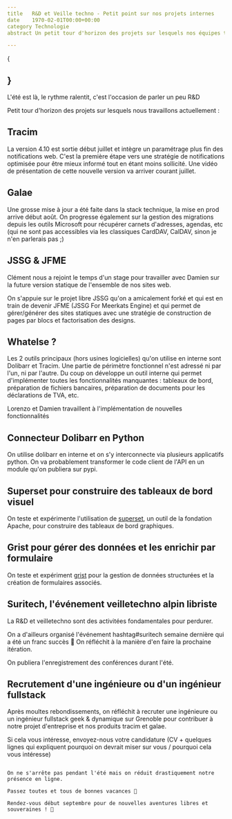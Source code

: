 ```yaml
---
title   R&D et Veille techno - Petit point sur nos projets internes
date    1970-02-01T00:00+00:00
category Technologie
abstract Un petit tour d'horizon des projets sur lesquels nos équipes techniques travaillent actuellement ...

---
```

{
    
}
---
L'été est là, le rythme ralentit, c'est l'occasion de parler un peu R&D

Petit tour d'horizon des projets sur lesquels nous travaillons actuellement :

## Tracim

La version 4.10 est sortie début juillet et intègre un paramétrage plus fin des notifications web. C'est la première étape vers une stratégie de notifications optimisée pour être mieux informé tout en étant moins sollicité. Une vidéo de présentation de cette nouvelle version va arriver courant juillet.

## Galae

Une grosse mise à jour a été faite dans la stack technique, la mise en prod arrive début août. On progresse également sur la gestion des migrations depuis les outils Microsoft pour récupérer carnets d'adresses, agendas, etc (qui ne sont pas accessibles via les classiques CardDAV, CalDAV, sinon je n'en parlerais pas ;)

## JSSG & JFME

Clément nous a rejoint le temps d'un stage pour travailler avec Damien sur la future version statique de l'ensemble de nos sites web.

On s'appuie sur le projet libre JSSG qu'on a amicalement forké et qui est en train de devenir JFME (JSSG For Meerkats Engine) et qui permet de gérer/générer des sites statiques avec une stratégie de construction de pages par blocs et factorisation des designs.

## Whatelse ?

Les 2 outils principaux (hors usines logicielles) qu'on utilise en interne sont Dolibarr et Tracim. Une partie de périmètre fonctionnel n'est adressé ni par l'un, ni par l'autre. Du coup on développe un outil interne qui permet d'implémenter toutes les fonctionnalités manquantes : tableaux de bord, préparation de fichiers bancaires, préparation de documents pour les déclarations de TVA, etc. 

Lorenzo et Damien travaillent à l'implémentation de nouvelles fonctionnalités

## Connecteur Dolibarr en Python

On utilise dolibarr en interne et on s'y interconnecte via plusieurs applicatifs python. On va probablement transformer le code client de l'API en un module qu'on publiera sur pypi.

## Superset pour construire des tableaux de bord visuel

On teste et expérimente l'utilisation de [superset](https://superset.apache.org/), un outil de la fondation Apache, pour construire des tableaux de bord graphiques.

## Grist pour gérer des données et les enrichir par formulaire

On teste et expériment [grist](https://www.getgrist.com/) pour la gestion de données structurées et la création de formulaires associés.

## Suritech, l'événement veilletechno alpin libriste 

La R&D et veilletechno sont des activitées fondamentales pour perdurer.

On a d'ailleurs organisé l'événement hashtag#suritech semaine dernière qui a été un franc succès 🎉 On réfléchit à la manière d'en faire la prochaine itération.

On publiera l'enregistrement des conférences durant l'été.

## Recrutement d'une ingénieure ou d'un ingénieur fullstack

Après moultes rebondissements, on réfléchit à recruter une ingénieure ou un ingénieur fullstack geek & dynamique sur Grenoble pour contribuer à notre projet d'entreprise et nos produits tracim et galae.

Si cela vous intéresse, envoyez-nous votre candidature (CV + quelques lignes qui expliquent pourquoi on devrait miser sur vous / pourquoi cela vous intéresse)

~~~~

On ne s'arrête pas pendant l'été mais on réduit drastiquement notre présence en ligne.

Passez toutes et tous de bonnes vacances 🌅

Rendez-vous début septembre pour de nouvelles aventures libres et souveraines ! 🚀
